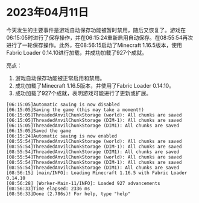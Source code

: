# 2023年04月11日
今天发生的主要事件是游戏自动保存功能被暂时禁用，随后又恢复了。游戏在06:15:05时进行了保存操作，并在06:15:24重新启用自动保存。在08:55:54再次进行了一轮保存操作。此外，在08:56:15启动了Minecraft 1.16.5版本，使用Fabric Loader 0.14.10进行加载，并成功加载了927个成就。

亮点：
1. 游戏自动保存功能被正常启用和禁用。
2. 成功加载了Minecraft 1.16.5版本，并使用了Fabric Loader 0.14.10。
3. 成功加载了927个成就，表明游戏可能进行了更新或扩展。
```
[06:15:05]Automatic saving is now disabled
[06:15:05]Saving the game (this may take a moment!)
[06:15:05]ThreadedAnvilChunkStorage (world): All chunks are saved
[06:15:05]ThreadedAnvilChunkStorage (DIM-1): All chunks are saved
[06:15:05]ThreadedAnvilChunkStorage (DIM1): All chunks are saved
[06:15:05]Saved the game
[06:15:24]Automatic saving is now enabled
[08:55:54]ThreadedAnvilChunkStorage (world): All chunks are saved
[08:55:54]ThreadedAnvilChunkStorage (DIM-1): All chunks are saved
[08:55:54]ThreadedAnvilChunkStorage (DIM1): All chunks are saved
[08:55:54]ThreadedAnvilChunkStorage (world): All chunks are saved
[08:55:54]ThreadedAnvilChunkStorage (DIM-1): All chunks are saved
[08:55:54]ThreadedAnvilChunkStorage (DIM1): All chunks are saved
[08:56:15] [main/INFO]: Loading Minecraft 1.16.5 with Fabric Loader 0.14.10
[08:56:28] [Worker-Main-11/INFO]: Loaded 927 advancements
[08:56:33]Time elapsed: 2336 ms
[08:56:33]Done (2.786s)! For help, type "help"
```
